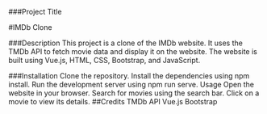 ###Project Title


#IMDb Clone

###Description
This project is a clone of the IMDb website. It uses the TMDb API to fetch movie data and display it on the website. The website is built using Vue.js, HTML, CSS, Bootstrap, and JavaScript.

###Installation
Clone the repository.
Install the dependencies using npm install.
Run the development server using npm run serve.
Usage
Open the website in your browser.
Search for movies using the search bar.
Click on a movie to view its details.
##Credits
TMDb API
Vue.js
Bootstrap
